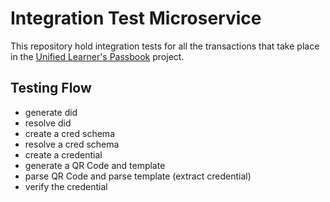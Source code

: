 # Integration Test Microservice

This repository hold integration tests for all the transactions that take place in the [Unified Learner's Passbook](http://github.com/Unified-Learners-Passbook) project.

## Testing Flow

- generate did
- resolve did
- create a cred schema
- resolve a cred schema
- create a credential
- generate a QR Code and template
- parse QR Code and parse template (extract credential)
- verify the credential